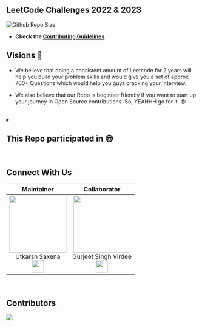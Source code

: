 ## LeetCode Challenges 2022 & 2023

![Github Repo Size](https://img.shields.io/github/repo-size/utkarsh006/LeetCode-Grind?style=for-the-badge&color=aqua) 
- **Check the [Contributing Guidelines](https://github.com/utkarsh006/LeetCode-Grind/blob/main/Guidelines.md)**

## Visions 🤩

- We believe that doing a consistent amount of Leetcode for 2 years will help you build your problem skills and would give you a set of approx. 700+ Questions which 
would help you guys cracking your Interview.

- We also believe that our Repo is beginner friendly if you want to start up your journey in Open Source contributions. So, YEAHHH go for it. 😍

<br>


 
<details><summary><h2> This Repo participated in 😎  </h2></summary>

|||
|--|--|
|<img src="https://media.licdn.com/dms/image/C4E0BAQHN1aAA06huNg/company-logo_200_200/0/1632670084686?e=1681948800&v=beta&t=HOz60qMH_k5dt5OCTEscgm_OoxZkA4tcDBk1lYtJ1xM" height="200px" width="200px" alt="hackclubrait summer of code">|**Hackclub RAIT Summer Of Code 2022**|
|<img width="400" src="https://user-images.githubusercontent.com/94545831/194567878-721f85c8-0d04-4ca7-b460-2678ac909cca.jpg" width="500" height="200" alt="hactoberfest 2022">|**Hacktoberfest 2022**|

</details>

<br>


## Connect With Us 

| Maintainer   | Collaborator |
| :----------: | :----------: |
| <a href="https://github.com/utkarsh006"><img src="https://avatars.githubusercontent.com/u/94545831?v=4" width=150px height=150px /></a><br>Utkarsh Saxena<br><a href="https://www.linkedin.com/in/utkarsh06/"><img src="https://t0.gstatic.com/images?q=tbn:ANd9GcRMCA3j2A8hfLl9p5UAU5nd9lvqLlNZvqoU4xOsZ192uH4IYS6X" width="32px" height="32px"></a> | <a href="https://github.com/gurjeetsinghvirdee"><img src="https://avatars.githubusercontent.com/u/73753957?v=4" width=150px height=150px /></a></br>Gurjeet Singh Virdee</h4><br/><a href="https://www.linkedin.com/in/gurjeet-singh-virdee-25a476199/"><img src="https://t0.gstatic.com/images?q=tbn:ANd9GcRMCA3j2A8hfLl9p5UAU5nd9lvqLlNZvqoU4xOsZ192uH4IYS6X" width="32px" height="32px"></a>

<br>

## Contributors

<a href="https://github.com/utkarsh006/LeetCode-Grind/graphs/contributors">
  <img src="https://contrib.rocks/image?repo=utkarsh006/LeetCode-Grind" />
</a>

